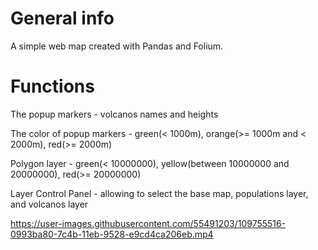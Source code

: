 
# General info

A simple web map created with Pandas and Folium.

# Functions

The popup markers - volcanos names and heights 

The color of popup markers - green(< 1000m), orange(>= 1000m and < 2000m), red(>= 2000m)

Polygon layer - green(< 10000000), yellow(between 10000000 and 20000000), red(>= 20000000)

Layer Control Panel - allowing to select the base map, populations layer, and volcanos layer 



https://user-images.githubusercontent.com/55491203/109755516-0993ba80-7c4b-11eb-9528-e9cd4ca206eb.mp4



